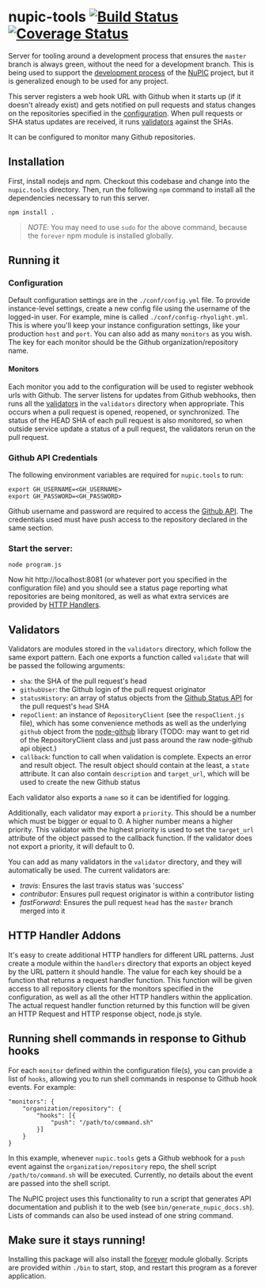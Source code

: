 nupic-tools [![Build Status](https://travis-ci.org/numenta/nupic.tools.png?branch=master)](https://travis-ci.org/numenta/nupic.tools) [![Coverage Status](https://coveralls.io/repos/numenta/nupic.tools/badge.png?branch=master)](https://coveralls.io/r/numenta/nupic.tools?branch=master)
=============

Server for tooling around a development process that ensures the `master` branch is always green, without the need for a development branch. This is being used to support the [development process](https://github.com/numenta/nupic/wiki/Developer-Workflow) of the [NuPIC](http://github.com/numenta/nupic) project, but it is generalized enough to be used for any project.

This server registers a web hook URL with Github when it starts up (if it doesn't already exist) and gets notified on pull requests and status changes on the repositories specified in the [configuration](#configuration). When pull requests or SHA status updates are received, it runs [validators](#validators) against the SHAs. 

It can be configured to monitor many Github repositories.

## Installation

First, install nodejs and npm. Checkout this codebase and change into the `nupic.tools` directory. Then, run the following `npm` command to install all the dependencies necessary to run this server.

    npm install .

> *NOTE*: You may need to use `sudo` for the above command, because the `forever` npm module is installed globally.

## Running it

### Configuration

Default configuration settings are in the `./conf/config.yml` file. To provide instance-level settings, create a new config file using the username of the logged-in user. For example, mine is called `./conf/config-rhyolight.yml`. This is where you'll keep your instance configuration settings, like your production `host` and `port`. You can also add as many `monitors` as you wish. The key for each monitor should be the Github organization/repository name.

#### Monitors

Each monitor you add to the configuration will be used to register webhook urls with Github. The server listens for updates from Github webhooks, then runs all the [validators](#validators) in the `validators` directory when appropriate. This occurs when a pull request is opened, reopened, or synchronized. The status of the HEAD SHA of each pull request is also monitored, so when outside service update a status of a pull request, the validators rerun on the pull request. 

### Github API Credentials

The following environment variables are required for `nupic.tools` to run:

    export GH_USERNAME=<GH_USERNAME>
    export GH_PASSWORD=<GH_PASSWORD>

Github username and password are required to access the [Github API](http://developer.github.com/). The credentials used must have push access to the repository declared in the same section.

### Start the server:

    node program.js

Now hit http://localhost:8081 (or whatever port you specified in the configuration file) and you should see a status page reporting what repositories are being monitored, as well as what extra services are provided by [HTTP Handlers](#http_handler_addons).

## Validators

Validators are modules stored in the `validators` directory, which follow the same export pattern. Each one exports a function called `validate` that will be passed the following arguments:

- `sha`: the SHA of the pull request's head
- `githubUser`: the Github login of the pull request originator
- `statusHistory`: an array of status objects from the [Github Status API](http://developer.github.com/v3/repos/statuses/) for the pull request's `head` SHA
- `repoClient`: an instance of `RepositoryClient` (see the `respoClient.js` file), which has some convenience methods as well as the underlying `github` object from the [node-github](https://github.com/ajaxorg/node-github) library (TODO: may want to get rid of the RepositoryClient class and just pass around the raw node-github api object.)
- `callback`: function to call when validation is complete. Expects an error and result object. The result object should contain at the least, a `state` attribute. It can also contain `description` and `target_url`, which will be used to create the new Github status

Each validator also exports a `name` so it can be identified for logging.

Additionally, each validator may export a `priority`. This should be a number which must be bigger or equal to 0. A higher number means a higher priority. This validator with the highest priority is used to set the `target_url` attribute of the object passed to the callback function. If the validator does not export a priority, it will default to 0.

You can add as many validators in the `validator` directory, and they will automatically be used. The current validators are:

- *travis*: Ensures the last travis status was 'success'
- *contributor*: Ensures pull request originator is within a contributor listing
- *fastForward*: Ensures the pull request `head` has the `master` branch merged into it

## HTTP Handler Addons

It's easy to create additional HTTP handlers for different URL patterns. Just create a module within the `handlers` directory that exports an object keyed by the URL pattern it should handle. The value for each key should be a function that returns a request handler function. This function will be given access to all repository clients for the monitors specified in the configuration, as well as all the other HTTP handlers within the application. The actual request handler function returned by this function will be given an HTTP Request and HTTP response object, node.js style.

## Running shell commands in response to Github hooks

For each `monitor` defined within the configuration file(s), you can provide a list of `hooks`, allowing you to run shell commands in response to Github hook events. For example:

    "monitors": {
        "organization/repository": {
            "hooks": [{
                "push": "/path/to/command.sh"
            }]
        }
    }

In this example, whenever `nupic.tools` gets a Github webhook for a `push` event against the `organization/repository` repo, the shell script `/path/to/command.sh` will be executed. Currently, no details about the event are passed into the shell script.

The NuPIC project uses this functionality to run a script that generates API documentation and publish it to the web (see `bin/generate_nupic_docs.sh`). Lists of commands can also be used instead of one string command.

## Make sure it stays running!

Installing this package will also install the [forever](https://npmjs.org/package/forever) module globally. Scripts are provided within `./bin` to start, stop, and restart this program as a forever application.
